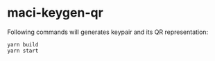 # maci-keygen-qr

Following commands will generates keypair and its QR representation:
```
yarn build
yarn start
```

